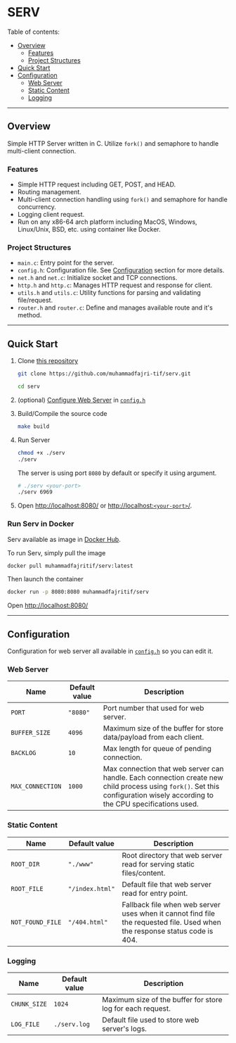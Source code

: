 # SERV

<!--toc:start-->

Table of contents:

- [Overview](#overview)
  - [Features](#features)
  - [Project Structures](#project-structures)
- [Quick Start](#quick-start)
- [Configuration](#configuration)
  - [Web Server](#web-server)
  - [Static Content](#static-content)
  - [Logging](#logging)

<!--toc:end-->

---

## Overview

Simple HTTP Server written in C. Utilize `fork()` and semaphore to handle multi-client
connection.

### Features

- Simple HTTP request including GET, POST, and HEAD.
- Routing management.
- Multi-client connection handling using `fork()` and semaphore for handle concurrency.
- Logging client request.
- Run on any x86-64 arch platform including MacOS, Windows, Linux/Unix, BSD, etc.
  using container like Docker.

### Project Structures

- `main.c`: Entry point for the server.
- `config.h`: Configuration file. See [Configuration](#configuration) section
  for more details.
- `net.h` and `net.c`: Initialize socket and TCP connections.
- `http.h` and `http.c`: Manages HTTP request and response for client.
- `utils.h` and `utils.c`: Utility functions for parsing and validating file/request.
- `router.h` and `router.c`: Define and manages available route and it's method.

---

## Quick Start

1. Clone [this repository](https://github.com/muhammadfajri-tif/serv)

   ```sh
   git clone https://github.com/muhammadfajri-tif/serv.git

   cd serv
   ```

2. (optional) [Configure Web Server](#configuration) in [`config.h`](./config.h)

3. Build/Compile the source code

   ```sh
   make build
   ```

4. Run Server

   ```sh
   chmod +x ./serv
   ./serv
   ```

   The server is using port `8080` by default or specify it using argument.

   ```sh
   # ./serv <your-port>
   ./serv 6969
   ```

5. Open [http://localhost:8080/](http://localhost:8080/) or [http://localhost:`<your-port>`/](http://localhost:6969).

### Run Serv in Docker

Serv available as image in [Docker Hub](https://hub.docker.com/r/muhammadfajritif/serv).

To run Serv, simply pull the image

```sh
docker pull muhammadfajritif/serv:latest
```

Then launch the container

```sh
docker run -p 8080:8080 muhammadfajritif/serv
```

Open [http://localhost:8080/](http://localhost:8080/)

---

## Configuration

Configuration for web server all available in [`config.h`](./config.h)
so you can edit it.

### Web Server

| Name             | Default value | Description                                                                                                                                                                 |
| ---------------- | ------------- | --------------------------------------------------------------------------------------------------------------------------------------------------------------------------- |
| `PORT`           | `"8080"`      | Port number that used for web server.                                                                                                                                       |
| `BUFFER_SIZE`    | `4096`        | Maximum size of the buffer for store data/payload from each client.                                                                                                         |
| `BACKLOG`        | `10`          | Max length for queue of pending connection.                                                                                                                                 |
| `MAX_CONNECTION` | `1000`        | Max connection that web server can handle. Each connection create new child process using `fork()`. Set this configuration wisely according to the CPU specifications used. |

### Static Content

| Name             | Default value   | Description                                                                                                                |
| ---------------- | --------------- | -------------------------------------------------------------------------------------------------------------------------- |
| `ROOT_DIR`       | `"./www"`       | Root directory that web server read for serving static files/content.                                                      |
| `ROOT_FILE`      | `"/index.html"` | Default file that web server read for entry point.                                                                         |
| `NOT_FOUND_FILE` | `"/404.html"`   | Fallback file when web server uses when it cannot find file the requested file. Used when the response status code is 404. |

### Logging

| Name         | Default value | Description                                                |
| ------------ | ------------- | ---------------------------------------------------------- |
| `CHUNK_SIZE` | `1024`        | Maximum size of the buffer for store log for each request. |
| `LOG_FILE`   | `./serv.log`  | Default file used to store web server's logs.              |
